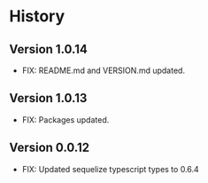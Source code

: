 # History

## Version 1.0.14

- FIX: README.md and VERSION.md updated.

## Version 1.0.13

- FIX: Packages updated.

## Version 0.0.12

- FIX: Updated sequelize typescript types to 0.6.4
